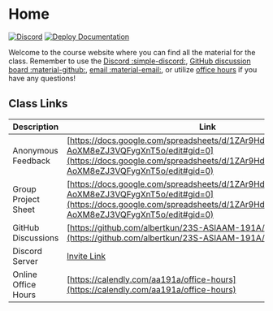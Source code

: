 # Home

[![Discord](https://img.shields.io/discord/1075907593698017333?label=&logo=discord&logoColor=ffffff&color=7389D8&labelColor=6A7EC2)](https://discord.gg/awktuEcAqW) 
[![Deploy Documentation](https://github.com/albertkun/23S-ASIAAM-191A/actions/workflows/main.yml/badge.svg)](https://github.com/albertkun/23S-ASIAAM-191A/actions/workflows/main.yml)

Welcome to the course website where you can find all the material for the class. Remember to use the [Discord :simple-discord:](https://discord.gg/awktuEcAqW), [GitHub discussion board :material-github:](https://github.com/albertkun/23S-ASIAAM-191A/discussions/), [email :material-email:](mailto:albertkun@oarc.ucla.edu), or utilize [office hours](https://albertkun.github.io/23S-ASIAAM-191A/syllabus/#office-hours) if you have any questions!

## Class Links

Description|Link
--|--
 Anonymous Feedback| [https://docs.google.com/spreadsheets/d/1ZAr9Hd9fmtevEGRadA_a4xl-AoXM8eZJ3VQFygXnT5o/edit#gid=0](https://docs.google.com/spreadsheets/d/1ZAr9Hd9fmtevEGRadA_a4xl-AoXM8eZJ3VQFygXnT5o/edit#gid=0)
Group Project Sheet|[https://docs.google.com/spreadsheets/d/1ZAr9Hd9fmtevEGRadA_a4xl-AoXM8eZJ3VQFygXnT5o/edit#gid=0](https://docs.google.com/spreadsheets/d/1ZAr9Hd9fmtevEGRadA_a4xl-AoXM8eZJ3VQFygXnT5o/edit#gid=0)
GitHub Discussions|[https://github.com/albertkun/23S-ASIAAM-191A/discussions](https://github.com/albertkun/23S-ASIAAM-191A/discussions)
Discord Server|[Invite Link](https://discord.gg/awktuEcAqW)
Online Office Hours|[https://calendly.com/aa191a/office-hours](https://calendly.com/aa191a/office-hours)
